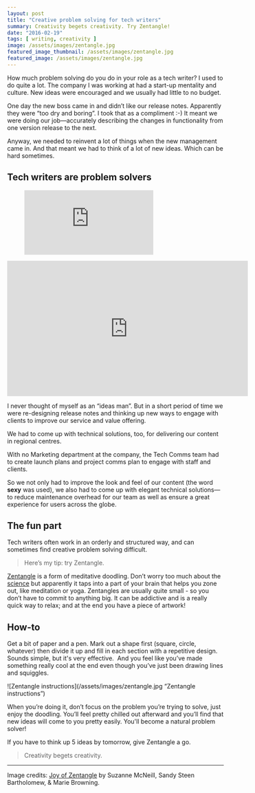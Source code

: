 ```yaml
---
layout: post
title: "Creative problem solving for tech writers"
summary: Creativity begets creativity. Try Zentangle!
date: "2016-02-19"
tags: [ writing, creativity ]
image: /assets/images/zentangle.jpg
featured_image_thumbnail: /assets/images/zentangle.jpg
featured_image: /assets/images/zentangle.jpg
---
```


How much problem solving do you do in your role as a tech writer? I used to do quite a lot. The company I was working at had a start-up mentality and culture. New ideas were encouraged and we usually had little to no budget.

One day the new boss came in and didn’t like our release notes. Apparently they were “too dry and boring”. I took that as a compliment :-) It meant we were doing our job—accurately describing the changes in functionality from one version release to the next.

Anyway, we needed to reinvent a lot of things when the new management came in. And that meant we had to think of a lot of new ideas. Which can be hard sometimes.

## Tech writers are problem solvers

<!-- blank line -->
<figure class="video_container">
  <iframe src="https://www.youtube.com/embed/4Lrbw4-vkFM" title="YouTube video player" frameborder="0" allowfullscreen="true"> </iframe>
</figure>
<!-- blank line -->

<!-- blank line -->
<iframe width="560" height="315" src="https://www.youtube.com/embed/4Lrbw4-vkFM" title="YouTube video player" frameborder="0" allow="accelerometer; autoplay; clipboard-write; encrypted-media; gyroscope; picture-in-picture" allowfullscreen></iframe>
<!-- blank line -->

I never thought of myself as an “ideas man”. But in a short period of time we were re-designing release notes and thinking up new ways to engage with clients to improve our service and value offering.

We had to come up with technical solutions, too, for delivering our content in regional centres.

With no Marketing department at the company, the Tech Comms team had to create launch plans and project comms plan to engage with staff and clients.

So we not only had to improve the look and feel of our content (the word **sexy** was used), we also had to come up with elegant technical solutions—to reduce maintenance overhead for our team as well as ensure a great experience for users across the globe.

## The fun part

Tech writers often work in an orderly and structured way, and can sometimes find creative problem solving difficult.

> Here’s my tip: try Zentangle.

[Zentangle](https://www.zentangle.com/zentangle-method) is a form of meditative doodling. Don’t worry too much about the [science](https://www.psychologytoday.com/blog/arts-and-health/201401/doodling-your-way-more-mindful-life) but apparently it taps into a part of your brain that helps you zone out, like meditation or yoga. Zentangles are usually quite small - so you don’t have to commit to anything big. It can be addictive and is a really quick way to relax; and at the end you have a piece of artwork!

## How-to

Get a bit of paper and a pen. Mark out a shape first (square, circle, whatever) then divide it up and fill in each section with a repetitive design. Sounds simple, but it's very effective.  And you feel like you’ve made something really cool at the end even though you’ve just been drawing lines and squiggles.

![Zentangle instructions](/assets/images/zentangle.jpg “Zentangle instructions”)

When you’re doing it, don’t focus on the problem you’re trying to solve, just enjoy the doodling. You’ll feel pretty chilled out afterward and you’ll find that new ideas will come to you pretty easily. You'll become a natural problem solver!

If you have to think up 5 ideas by tomorrow, give Zentangle a go.

> Creativity begets creativity.

---

Image credits: [Joy of Zentangle](https://www.goodreads.com/book/show/50957691-joy-of-zentangle) by Suzanne McNeill, Sandy Steen Bartholomew, & Marie Browning.


